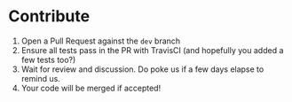 
Contribute
==========

1) Open a Pull Request against the `dev` branch
2) Ensure all tests pass in the PR with TravisCI (and hopefully you added a few tests too?)
3) Wait for review and discussion. Do poke us if a few days elapse to remind us.
4) Your code will be merged if accepted!

